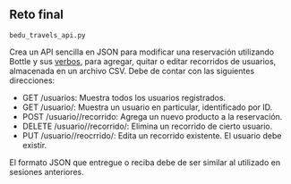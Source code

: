 ## Reto final

`bedu_travels_api.py`

Crea un API sencilla en JSON para modificar una reservación utilizando Bottle y sus [verbos](https://bottlepy.org/docs/dev/api.html#bottle.Bottle.get), para agregar, quitar o editar recorridos de usuarios, almacenada en un archivo CSV. Debe de contar con las siguientes direcciones:

* GET /usuarios: Muestra todos los usuarios registrados.
* GET /usuario/<num>: Muestra un usuario en particular, identificado por ID.
* POST /usuario/<num>/recorrido: Agrega un nuevo producto a la reservación.
* DELETE /usuario/<num>/recorrido/<num>: Elimina un recorrido de cierto usuario.
* PUT /usuario/<num>/reocrrido/<num>: Edita un recorrido existente. El usuario debe existir.

El formato JSON que entregue o reciba debe de ser similar al utilizado en sesiones anteriores.